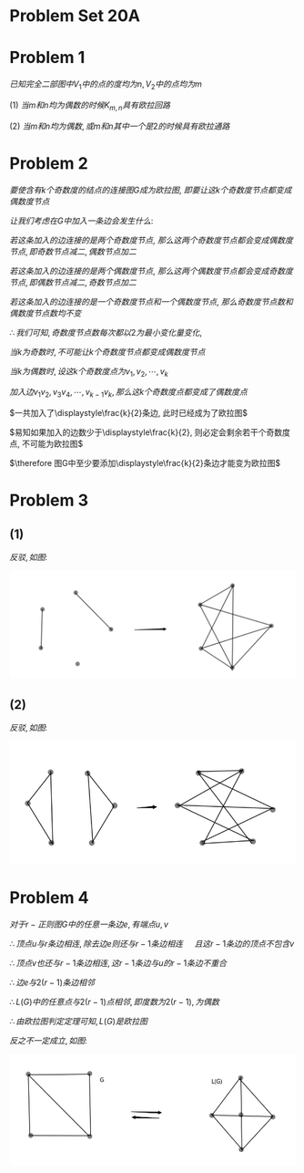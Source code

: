 # Problem Set 20A

# Problem 1

$已知完全二部图中V_1中的点的度均为n, V_2中的点均为m$

(1) $当m和n均为偶数的时候K_{m,n}具有欧拉回路$

(2) $当m和n均为偶数, 或m和n其中一个是2的时候具有欧拉通路$


# Problem 2

$要使含有k个奇数度的结点的连接图G成为欧拉图,$
$即要让这k个奇数度节点都变成偶数度节点$

$让我们考虑在G中加入一条边会发生什么:$

$若这条加入的边连接的是两个奇数度节点,$
$那么这两个奇数度节点都会变成偶数度节点, 即奇数节点减二, 偶数节点加二$

$若这条加入的边连接的是两个偶数度节点,$
$那么这两个偶数度节点都会变成奇数度节点, 即偶数节点减二, 奇数节点加二$

$若这条加入的边连接的是一个奇数度节点和一个偶数度节点,$
$那么奇数度节点数和偶数度节点数均不变$

$\therefore 我们可知, 奇数度节点数每次都以2为最小变化量变化,$

$当k为奇数时, 不可能让k个奇数度节点都变成偶数度节点$

$当k为偶数时, 设这k个奇数度点为v_1, v_2,\cdots ,v_{k}$

$加入边v_1v_2, v_3v_4,\cdots ,v_{k-1}v_k, 那么这k个奇数度点都变成了偶数度点$

$一共加入了\displaystyle\frac{k}{2}条边, 此时已经成为了欧拉图$

$易知如果加入的边数少于\displaystyle\frac{k}{2}, 则必定会剩余若干个奇数度点, 不可能为欧拉图$

$\therefore 图G中至少要添加\displaystyle\frac{k}{2}条边才能变为欧拉图$


# Problem 3

## (1)

$反驳, 如图:$

![](./images/2020-12-27-20-10-56.png)

## (2)

$反驳, 如图:$

![](./images/2020-12-27-20-39-04.png)


# Problem 4

$对于r-正则图G中的任意一条边e, 有端点u, v$

$\therefore 顶点u与r条边相连, 除去边e则还与r-1条边相连$
$\quad 且这r-1条边的顶点不包含v$

$\therefore 顶点v也还与r-1条边相连, 这r-1条边与u的r-1条边不重合$

$\therefore 边e与2(r-1)条边相邻$

$\therefore L(G)中的任意点与2(r-1)点相邻, 即度数为2(r-1), 为偶数$

$\therefore 由欧拉图判定定理可知, L(G)是欧拉图$

$反之不一定成立, 如图:$

![](./images/2020-12-27-20-03-22.png)


